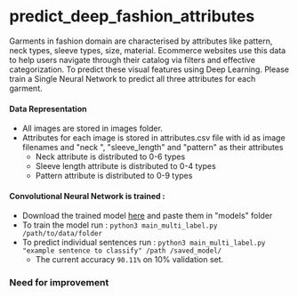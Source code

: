 # predict_deep_fashion_attributes
Garments in fashion domain are characterised by attributes like pattern, neck types, sleeve types, size, material. Ecommerce websites use this data to help users navigate through their catalog via filters and effective categorization. To predict these visual features using Deep Learning. Please train a ​Single Neural Network to predict all three attributes for each garment.

#### Data Representation
* All images are stored in images folder. 
* Attributes for each image is stored in attributes.csv file with id as image filenames and "neck
", "sleeve_length" and "pattern" as their attributes
    * Neck attribute is distributed to 0-6 types
    * Sleeve length attribute is distributed to 0-4 types
    * Pattern attribute is distributed to 0-9 types
    
#### Convolutional Neural Network is trained :
* Download the trained model [here]() and
 paste them in "models" folder 
 * To train the model run : `python3 main_multi_label.py /path/to/data/folder`
 * To predict individual sentences run : `python3 main_multi_label.py "example sentence to classify" /path
/saved_model/` 
    * The current accuracy `90.11%` on 10% validation set.
    
### Need for improvement
 